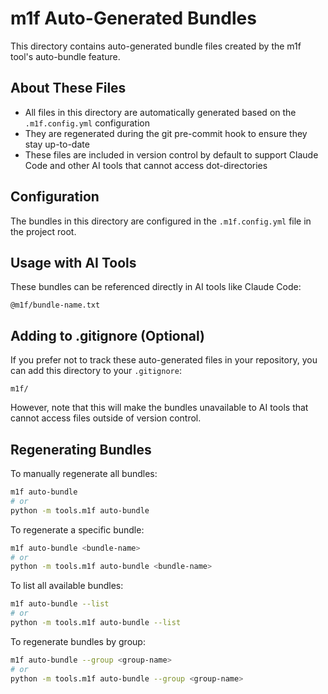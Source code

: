 # m1f Auto-Generated Bundles

This directory contains auto-generated bundle files created by the m1f tool's
auto-bundle feature.

## About These Files

- All files in this directory are automatically generated based on the
  `.m1f.config.yml` configuration
- They are regenerated during the git pre-commit hook to ensure they stay
  up-to-date
- These files are included in version control by default to support Claude Code
  and other AI tools that cannot access dot-directories

## Configuration

The bundles in this directory are configured in the `.m1f.config.yml` file in
the project root.

## Usage with AI Tools

These bundles can be referenced directly in AI tools like Claude Code:

```
@m1f/bundle-name.txt
```

## Adding to .gitignore (Optional)

If you prefer not to track these auto-generated files in your repository, you
can add this directory to your `.gitignore`:

```
m1f/
```

However, note that this will make the bundles unavailable to AI tools that
cannot access files outside of version control.

## Regenerating Bundles

To manually regenerate all bundles:

```bash
m1f auto-bundle
# or
python -m tools.m1f auto-bundle
```

To regenerate a specific bundle:

```bash
m1f auto-bundle <bundle-name>
# or
python -m tools.m1f auto-bundle <bundle-name>
```

To list all available bundles:

```bash
m1f auto-bundle --list
# or
python -m tools.m1f auto-bundle --list
```

To regenerate bundles by group:

```bash
m1f auto-bundle --group <group-name>
# or
python -m tools.m1f auto-bundle --group <group-name>
```
